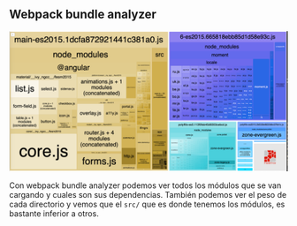## Webpack bundle analyzer

![webpack bundle](img_02.png)

Con webpack bundle analyzer podemos ver todos los módulos que se van cargando y cuales
son sus dependencias. También podemos ver el peso de cada directorio y vemos que el `src/`
que es donde tenemos los módulos, es bastante inferior a otros.
